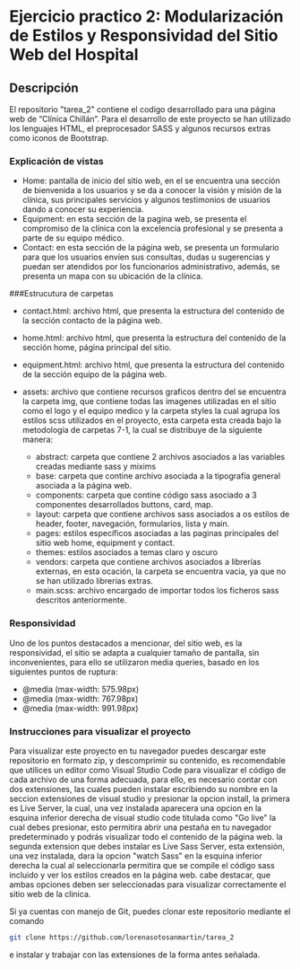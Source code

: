 # Ejercicio practico 2: Modularización de Estilos y Responsividad del Sitio Web del Hospital
## Descripción
El repositorio "tarea_2" contiene el codigo desarrollado para una página web de “Clínica Chillán”. Para el desarrollo de este proyecto se han utilizado los lenguajes HTML, el preprocesador SASS y algunos recursos extras como iconos de Bootstrap.
### Explicación de vistas
- Home: pantalla de inicio del sitio web, en el se encuentra una sección de bienvenida a los usuarios y se da a conocer la visión y misión de la clínica, sus principales servicios y algunos testimonios de usuarios dando a conocer su experiencia.
- Equipment: en esta sección de la pagina web, se presenta el compromiso de la clínica con la excelencia profesional y se presenta a parte de su equipo médico.
- Contact: en esta sección de la página web, se presenta un formulario para que los usuarios envíen sus consultas, dudas u sugerencias y puedan ser atendidos por los funcionarios administrativo, además, se presenta un mapa con su ubicación de la clínica.

###Estrucutura de carpetas
- contact.html: archivo html, que presenta la estructura del contenido de la sección contacto de la página web. 
- home.html: archivo html, que presenta la estructura del contenido de la sección home, página principal del sitio. 
- equipment.html: archivo html, que presenta la estructura del contenido de la sección equipo de la página web. 
- assets: archivo que contiene recursos graficos dentro del se encuentra la carpeta img, que contiene todas las imagenes utilizadas en el sitio como el logo y el equipo medico y la carpeta styles la cual agrupa los estilos scss utilizados en el proyecto, esta carpeta esta creada bajo la metodología de carpetas 7-1, la cual se distribuye de la siguiente manera:
  
  - abstract: carpeta que contiene 2 archivos asociados a las variables creadas mediante sass y mixims
  - base: carpeta que contine archivo asociada a la tipografía general asociada a la página web.
  - components: carpeta que contine código sass asociado a 3 componentes desarrollados buttons, card, map.
  - layout: carpeta que contiene archivos sass asociados a os estilos de header, footer, navegación, formularios, lista y main.
  - pages: estilos específicos asociadas a las paginas principales del sitio web home, equipment y contact.
  - themes: estilos asociados a temas claro y oscuro
  - vendors: carpeta que contiene archivos asociados a librerías externas, en esta ocación, la carpeta se encuentra vacia, ya que no se han utilizado librerias extras.
  - main.scss: archivo encargado de importar todos los ficheros sass descritos anteriormente.

### Responsividad
Uno de los puntos destacados a mencionar, del sitio web, es la responsividad, el sitio se adapta a cualquier tamaño de pantalla, sin inconvenientes, para ello se utilizaron media queries, basado en los siguientes puntos de ruptura: 
- @media (max-width: 575.98px) 
- @media (max-width: 767.98px) 
- @media (max-width: 991.98px) 

### Instrucciones para visualizar el proyecto
Para visualizar este proyecto en tu navegador puedes descargar este repositorio en formato zip, y descomprimir su contenido, es recomendable que utilices un editor como Visual Studio Code para visualizar el código de cada archivo de una forma adecuada, para ello, es necesario contar con dos extensiones, las cuales pueden instalar escribiendo su nombre en la seccion extensiones de visual studio y presionar la opcion install, la primera es Live Server, la cual, una vez instalada aparecera una opcion en la esquina inferior derecha  de visual studio code titulada como "Go live" la cual debes presionar, esto permitira abrir una pestaña en tu navegador predeterminado y podrás visualizar todo el contenido de la página web. la segunda extension que debes instalar es Live Sass Server, esta extensión, una vez instalada, dara la opcion "watch Sass" en la esquina inferior derecha la cual al seleccionarla permitira que se compile el código sass incluido y ver los estilos creados en la página web. cabe destacar, que ambas opciones deben ser seleccionadas para visualizar correctamente el sitio web de la clinica.

Si ya cuentas con manejo de Git, puedes clonar este repositorio mediante el comando 
```bash
git clone https://github.com/lorenasotosanmartin/tarea_2
```
e instalar y trabajar con las extensiones de la forma antes señalada.
